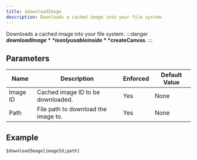 ```yaml
---
title: $downloadImage
description: Downloads a cached image into your file system.
---
```


Downloads a cached image into your file system.
:::danger
**$downloadImage** is only usable inside **$createCanvas**.
:::
## Parameters
|   Name   |             Description             | Enforced | Default Value |
|----------|-------------------------------------|----------|---------------|
| Image ID | Cached image ID to be downloaded.   | Yes      | None          |
| Path     | File path to download the image to. | Yes      | None          |
## Example
```eats
$downloadImage[imageId;path]
```